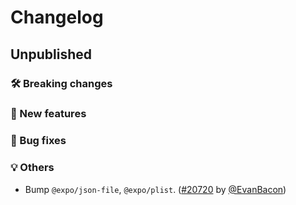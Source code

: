 # Changelog

## Unpublished

### 🛠 Breaking changes

### 🎉 New features

### 🐛 Bug fixes

### 💡 Others

- Bump `@expo/json-file`, `@expo/plist`. ([#20720](https://github.com/expo/expo/pull/20720) by [@EvanBacon](https://github.com/EvanBacon))
